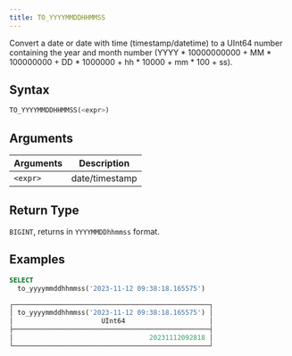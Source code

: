 ```yaml
---
title: TO_YYYYMMDDHHMMSS
---
```


Convert a date or date with time (timestamp/datetime) to a UInt64 number containing the year and month number (YYYY * 10000000000 + MM * 100000000 + DD * 1000000 + hh * 10000 + mm * 100 + ss).

## Syntax

```sql
TO_YYYYMMDDHHMMSS(<expr>)
```

## Arguments

| Arguments | Description    |
|-----------|----------------|
| `<expr>`  | date/timestamp |

## Return Type

`BIGINT`, returns in `YYYYMMDDhhmmss` format.

## Examples

```sql
SELECT
  to_yyyymmddhhmmss('2023-11-12 09:38:18.165575')

┌─────────────────────────────────────────────────┐
│ to_yyyymmddhhmmss('2023-11-12 09:38:18.165575') │
│                      UInt64                     │
├─────────────────────────────────────────────────┤
│                                  20231112092818 │
└─────────────────────────────────────────────────┘
```
